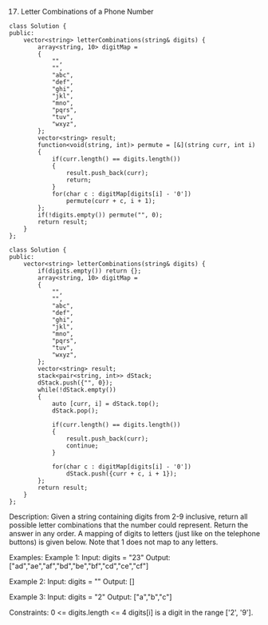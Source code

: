 17. Letter Combinations of a Phone Number
```
class Solution {
public:
    vector<string> letterCombinations(string& digits) {
        array<string, 10> digitMap = 
        {
            "",
            "",
            "abc",
            "def",
            "ghi",
            "jkl",
            "mno",
            "pqrs",
            "tuv",
            "wxyz",
        };
        vector<string> result;
        function<void(string, int)> permute = [&](string curr, int i)
        {
            if(curr.length() == digits.length())
            {
                result.push_back(curr);
                return;
            }
            for(char c : digitMap[digits[i] - '0'])
                permute(curr + c, i + 1);
        };
        if(!digits.empty()) permute("", 0);
        return result;
    }
};
```
```
class Solution {
public:
    vector<string> letterCombinations(string& digits) {
        if(digits.empty()) return {};
        array<string, 10> digitMap = 
        {
            "",
            "",
            "abc",
            "def",
            "ghi",
            "jkl",
            "mno",
            "pqrs",
            "tuv",
            "wxyz",
        };
        vector<string> result;
        stack<pair<string, int>> dStack;
        dStack.push({"", 0});
        while(!dStack.empty())
        {
            auto [curr, i] = dStack.top();
            dStack.pop();

            if(curr.length() == digits.length())
            {
                result.push_back(curr);
                continue;
            }

            for(char c : digitMap[digits[i] - '0'])
                dStack.push({curr + c, i + 1});
        };
        return result;
    }
};
```

Description:
Given a string containing digits from 2-9 inclusive, return all possible letter combinations that the number could represent. Return the answer in any order.
A mapping of digits to letters (just like on the telephone buttons) is given below. Note that 1 does not map to any letters.

Examples:
Example 1:
Input: digits = "23"
Output: ["ad","ae","af","bd","be","bf","cd","ce","cf"]

Example 2:
Input: digits = ""
Output: []

Example 3:
Input: digits = "2"
Output: ["a","b","c"]
 
Constraints:
0 <= digits.length <= 4
digits[i] is a digit in the range ['2', '9'].
